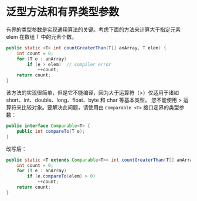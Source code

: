 # 泛型方法和有界类型参数

有界的类型参数是实现通用算法的关键。考虑下面的方法来计算大于指定元素 elem 在数组 T 中的元素个数。

```java
public static <T> int countGreaterThan(T[] anArray, T elem) {
    int count = 0;
    for (T e : anArray)
        if (e > elem)  // compiler error
            ++count;
    return count;
}
```

该方法的实现很简单，但是它不能编译，因为大于运算符（>）仅适用于诸如 short、int、double、long、float、byte 和 char 等基本类型。
您不能使用 > 运算符来比较对象。要解决此问题，请使用由 `Comparable <T>` 接口定界的类型参数：

```java
public interface Comparable<T> {
    public int compareTo(T o);
}
```

改写后：

```java
public static <T extends Comparable<T>> int countGreaterThan(T[] anArray, T elem) {
    int count = 0;
    for (T e : anArray)
        if (e.compareTo(elem) > 0)
            ++count;
    return count;
}
```
